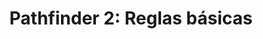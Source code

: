 ---
collection: rolLudoteca
title: 'Pathfinder 2: Reglas básicas'
image: pathfinder_1_1.jpg
editorial: 'Devir'
editorial_ref:
isbn:
type: 'Básico'
web: https://www.drivethrurpg.com/product/335502/Pathfinder-2-ed--Reglas-basicas
format: 'Libro tapa dura'
system: 'Pathfinder 2'
created_at: '2022-01-05T14:46:35+00:00'
---